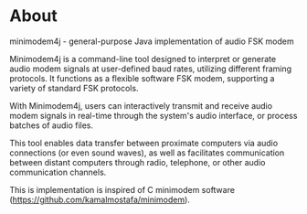 # About

minimodem4j - general-purpose Java implementation of audio FSK modem

Minimodem4j is a command-line tool designed to interpret or generate audio modem signals at user-defined baud rates, utilizing different framing protocols. It functions as a flexible software FSK modem, supporting a variety of standard FSK protocols.

With Minimodem4j, users can interactively transmit and receive audio modem signals in real-time through the system's audio interface, or process batches of audio files. 

This tool enables data transfer between proximate computers via audio connections (or even sound waves), as well as facilitates communication between distant computers through radio, telephone, or other audio communication channels.

This is implementation is inspired of C  minimodem software (https://github.com/kamalmostafa/minimodem).

